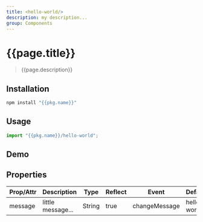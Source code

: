 ```yaml
---
title: <hello-world/>
description: my description...
group: Components
---
```


# {{page.title}}

> {{page.description}}

## Installation

```bash
npm install "{{pkg.name}}"
```

## Usage

```js
import "{{pkg.name}}/hello-world";
```

## Demo

<hello-world></hello-world>

## Properties

| Prop/Attr | Description       | Type   | Reflect | Event         | Default     |
| --------- | ----------------- | ------ | ------- | ------------- | ----------- |
| message   | little message... | String | true    | changeMessage | hello-world |

<script type="module" src="hello-world.js"><script>
